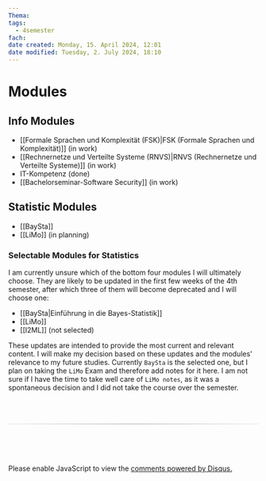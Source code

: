 ```yaml
---
Thema:
tags:
  - 4semester
fach:
date created: Monday, 15. April 2024, 12:01
date modified: Tuesday, 2. July 2024, 18:10
---
```


# Modules

## Info Modules

- [[Formale Sprachen und Komplexität (FSK)|FSK (Formale Sprachen und Komplexität)]] (in work)
- [[Rechnernetze und Verteilte Systeme (RNVS)|RNVS (Rechnernetze und Verteilte Systeme)]] (in work)
- IT-Kompetenz (done)
- [[Bachelorseminar-Software Security]] (in work)

## Statistic Modules

- [[BaySta]]
- [[LiMo]] (in planning)

### Selectable Modules for Statistics

I am currently unsure which of the bottom four modules I will ultimately choose. They are likely to be updated in the first few weeks of the 4th semester, after which three of them will become deprecated and I will choose one:

- [[BaySta|Einführung in die Bayes-Statistik]]
- [[LiMo]]
- [[I2ML]] (not selected)

These updates are intended to provide the most current and relevant content. I will make my decision based on these updates and the modules' relevance to my future studies. Currently `BaySta` is the selected one, but I plan on taking the `LiMo` Exam and therefore add notes for it here. I am not sure if I have the time to take well care of `LiMo notes`, as it was a spontaneous decision and I did not take the course over the semester.

<!-- DISQUS SCRIPT COMMENT START -->

<hr style="border: none; height: 2px; background: linear-gradient(to right, #f0f0f0, #ccc, #f0f0f0); margin-top: 4rem; margin-bottom: 5rem;">
<div id="disqus_thread"></div>
<script>
    /**
    * RECOMMENDED CONFIGURATION VARIABLES: EDIT AND UNCOMMENT THE SECTION BELOW TO INSERT DYNAMIC VALUES FROM YOUR PLATFORM OR CMS.
    * LEARN WHY DEFINING THESE VARIABLES IS IMPORTANT: https://disqus.com/admin/universalcode/#configuration-variables */
    /*
    var disqus_config = function () {
    this.page.url = PAGE_URL; // Replace PAGE_URL with your page's canonical URL variable
    this.page.identifier = PAGE_IDENTIFIER; // Replace PAGE_IDENTIFIER with your page's unique identifier variable
    };
    */
    (function() { // DON'T EDIT BELOW THIS LINE
    var d = document, s = d.createElement('script');
    s.src = 'https://myuninotes.disqus.com/embed.js';
    s.setAttribute('data-timestamp', +new Date());
    (d.head || d.body).appendChild(s);
    })();
</script>
<noscript>Please enable JavaScript to view the <a href="https://disqus.com/?ref_noscript">comments powered by Disqus.</a></noscript>

<!-- DISQUS SCRIPT COMMENT END -->

